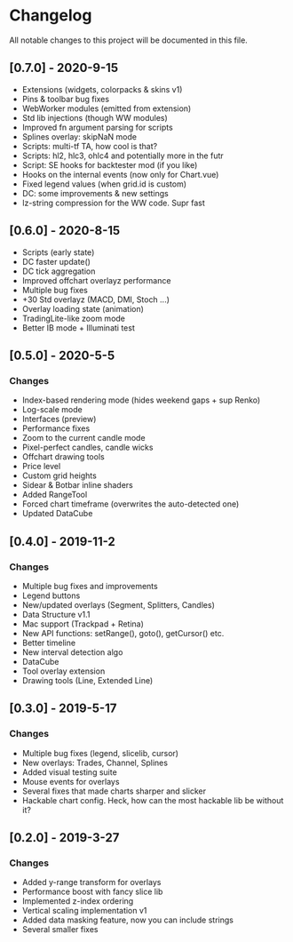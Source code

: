 # Changelog
All notable changes to this project will be documented in this file.

## [0.7.0] - 2020-9-15
- Extensions (widgets, colorpacks & skins v1)
- Pins & toolbar bug fixes
- WebWorker modules (emitted from extension)
- Std lib injections (though WW modules)
- Improved fn argument parsing for scripts
- Splines overlay: skipNaN mode
- Scripts: multi-tf TA, how cool is that?
- Scripts: hl2, hlc3, ohlc4 and potentially more in the futr
- Script: SE hooks for backtester mod (if you like)
- Hooks on the internal events (now only for Chart.vue)
- Fixed legend values (when grid.id is custom)
- DC: some improvements & new settings
- lz-string compression for the WW code. Supr fast

## [0.6.0] - 2020-8-15
- Scripts (early state)
- DC faster update()
- DC tick aggregation
- Improved offchart overlayz performance
- Multiple bug fixes
- +30 Std overlayz (MACD, DMI, Stoch ...)
- Overlay loading state (animation)
- TradingLite-like zoom mode
- Better IB mode + Illuminati test

## [0.5.0] - 2020-5-5
### Changes
- Index-based rendering mode (hides weekend gaps + sup Renko)
- Log-scale mode
- Interfaces (preview)
- Performance fixes
- Zoom to the current candle mode
- Pixel-perfect candles, candle wicks
- Offchart drawing tools
- Price level
- Custom grid heights
- Sidear & Botbar inline shaders
- Added RangeTool
- Forced chart timeframe (overwrites the auto-detected one)
- Updated DataCube

## [0.4.0] - 2019-11-2
### Changes
- Multiple bug fixes and improvements
- Legend buttons
- New/updated overlays (Segment, Splitters, Candles)
- Data Structure v1.1
- Mac support (Trackpad + Retina)
- New API functions: setRange(), goto(), getCursor() etc.
- Better timeline
- New interval detection algo
- DataCube
- Tool overlay extension
- Drawing tools (Line, Extended Line)

## [0.3.0] - 2019-5-17
### Changes
- Multiple bug fixes (legend, slicelib, cursor)
- New overlays: Trades, Channel, Splines
- Added visual testing suite
- Mouse events for overlays
- Several fixes that made charts sharper and slicker
- Hackable chart config. Heck, how can the most hackable lib be without it?

## [0.2.0] - 2019-3-27
### Changes
- Added y-range transform for overlays
- Performance boost with fancy slice lib
- Implemented z-index ordering
- Vertical scaling implementation v1
- Added data masking feature, now you can include strings
- Several smaller fixes
